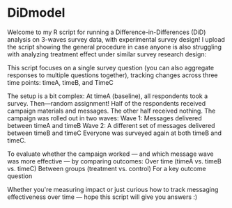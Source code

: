 # DiDmodel

Welcome to my R script for running a Difference-in-Differences (DiD) analysis on 3-waves survey data, with experimental survey design! I upload the script showing the general procedure in case anyone is also struggling with analyzing treatment effect under similar survey research design:

This script focuses on a single survey question (you can also aggregate responses to multiple questions together), tracking changes across three time points: timeA, timeB, and TimeC

The setup is a bit complex:
  At timeA (baseline), all respondents took a survey.
  Then—random assignment! Half of the respondents received campaign materials and messages. The other half received nothing.
  The campaign was rolled out in two waves:
    Wave 1: Messages delivered between timeA and timeB
    Wave 2: A different set of messages delivered between timeB and timeC
  Everyone was surveyed again at both timeB and timeC.

To evaluate whether the campaign worked — and which message wave was more effective — by comparing outcomes:
  Over time (timeA vs. timeB vs. timeC)
  Between groups (treatment vs. control)
  For a key outcome question

Whether you're measuring impact or just curious how to track messaging effectiveness over time — hope this script will give you answers :)
